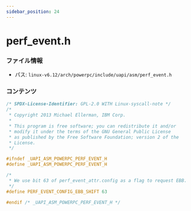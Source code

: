 ```yaml
---
sidebar_position: 24
---
```

# perf_event.h

### ファイル情報

- パス: `linux-v6.12/arch/powerpc/include/uapi/asm/perf_event.h`

### コンテンツ

```h
/* SPDX-License-Identifier: GPL-2.0 WITH Linux-syscall-note */
/*
 * Copyright 2013 Michael Ellerman, IBM Corp.
 *
 * This program is free software; you can redistribute it and/or
 * modify it under the terms of the GNU General Public License
 * as published by the Free Software Foundation; version 2 of the
 * License.
 */

#ifndef _UAPI_ASM_POWERPC_PERF_EVENT_H
#define _UAPI_ASM_POWERPC_PERF_EVENT_H

/*
 * We use bit 63 of perf_event_attr.config as a flag to request EBB.
 */
#define PERF_EVENT_CONFIG_EBB_SHIFT	63

#endif /* _UAPI_ASM_POWERPC_PERF_EVENT_H */

```
